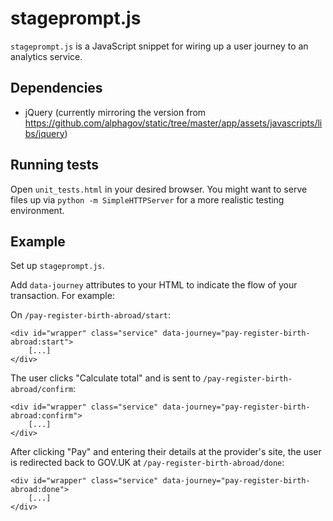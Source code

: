 # stageprompt.js

`stageprompt.js` is a JavaScript snippet for wiring up a user journey to an
analytics service.

## Dependencies

- jQuery (currently mirroring the version from https://github.com/alphagov/static/tree/master/app/assets/javascripts/libs/jquery)

## Running tests

Open `unit_tests.html` in your desired browser. You might want to serve files
up via `python -m SimpleHTTPServer` for a more realistic testing environment.

## Example

Set up `stageprompt.js`.

Add `data-journey` attributes to your HTML to indicate the flow of your
transaction. For example:

On `/pay-register-birth-abroad/start`:

    <div id="wrapper" class="service" data-journey="pay-register-birth-abroad:start">
        [...]
    </div>

The user clicks "Calculate total" and is sent to `/pay-register-birth-abroad/confirm`:

    <div id="wrapper" class="service" data-journey="pay-register-birth-abroad:confirm">
        [...]
    </div>

After clicking "Pay" and entering their details at the provider's site, the
user is redirected back to GOV.UK at `/pay-register-birth-abroad/done`:

    <div id="wrapper" class="service" data-journey="pay-register-birth-abroad:done">
        [...]
    </div>
